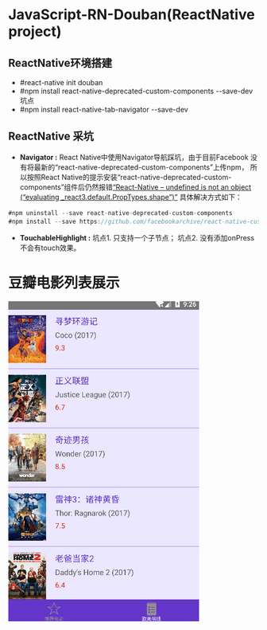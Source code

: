 # JavaScript-RN-Douban(ReactNative project)

## ReactNative环境搭建
  * #react-native init douban
  * #npm install react-native-deprecated-custom-components --save-dev 坑点
  * #npm install react-native-tab-navigator --save-dev

## ReactNative 采坑
* **Navigator :** React Native中使用Navigator导航踩坑，由于目前Facebook 没有将最新的“react-native-deprecated-custom-components”上传npm，
所以按照React Native的提示安装“react-native-deprecated-custom-components”组件后仍然报错[“React-Native – undefined is not an object (“evaluating _react3.default.PropTypes.shape”)”](https://stackoverflow.com/questions/47420285/react-native-undefined-is-not-an-object-evaluating-react3-default-proptypes)
具体解决方式如下：
```jsx
#npm uninstall --save react-native-deprecated-custom-components
#npm install --save https://github.com/facebookarchive/react-native-custom-components.git
```
* **TouchableHighlight :** 坑点1. 只支持一个子节点； 坑点2. 没有添加onPress 不会有touch效果。

# 豆瓣电影列表展示
![image](https://github.com/Jony-Li/JavaScript-RN-Douban/blob/master/douban/JavaScript-RN-Douban.gif)